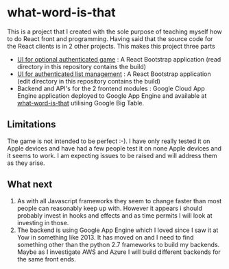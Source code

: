 # what-word-is-that
This is a project that I created with the sole purpose of teaching myself how to do React front and programming.  Having said that the source code for the React clients is in 2 other projects.  This makes this project three parts

 - [UI for optional authenticated game](https://github.com/rod-meaney/guess-word) : A React Bootstrap application (read directory in this repository contains the build)
 - [UI for authenticated list management](https://github.com/rod-meaney/guess-word-edit) : A React Bootstrap application (edit directory in this repository contains the build)
 - Backend and API's for the 2 frontend modules : Google Cloud App Engine application deployed to Google App Engine and available at [what-word-is-that](https://what-word-is-that.appspot.com/) utilising Google Big Table.
 
## Limitations
The game is not intended to be perfect :-). I have only really tested it on Apple devices and have had a few people test it on none Apple devices and it seems to work. I am expecting issues to be raised and will address them as they arise.

## What next
1. As with all Javascript frameworks they seem to change faster than most people can reasonably keep up with. However it appears i should probably invest in hooks and effects and as time permits I will look at investing in those.
2. The backend is using Google App Engine which I loved since I saw it at Yow in something like 2013.  It has moved on and I need to find something other than the python 2.7 frameworks to build my backends.  Maybe as I investigate AWS and Azure I will build different backends for the same front ends.  
